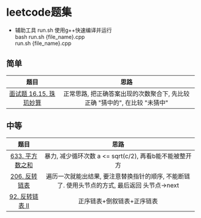 # leetcode题集

- 辅助工具 run.sh 使用g++快速编译并运行  
    bash run.sh {file_name}.cpp  
    run.sh {file_name}.cpp


## 简单

题目 | 思路
:-: | :-:
[面试题 16.15. 珠玑妙算](https://leetcode-cn.com/problems/master-mind-lcci/) | 正常思路, 把正确答案出现的次数聚合下, 先比较正确 "猜中的", 在比较 "未猜中"

## 中等

题目 | 思路
:-: | :-:
[633. 平方数之和](https://leetcode-cn.com/problems/sum-of-square-numbers/) | 暴力, 减少循环次数 a <= sqrt(c/2), 再看b能不能被整开方
[206. 反转链表](https://leetcode-cn.com/problems/reverse-linked-list/) | 遍历一次就能出结果, 要注意替换指针的顺序, 不能断链了. 使用头节点的方式, 最后返回 头节点->next
[92. 反转链表 II](https://leetcode-cn.com/problems/reverse-linked-list-ii/) | 正序链表+倒叙链表+正序链表
